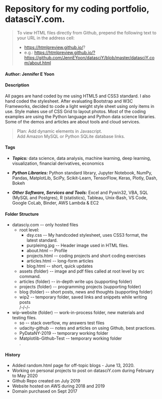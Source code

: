 # Repository for my coding portfolio, datasciY.com.  

>To view HTML files directly from Github, prepend the following text to your URL in the address cell:  
>  - https://htmlpreview.github.io/?   
>  - e.g.:  https://htmlpreview.github.io/?https://github.com/JennEYoon/datasciY/blob/master/datasciY.com/about.html   


#### Author: Jennifer E Yoon  

#### Description  

All pages are hand coded by me using HTML5 and CSS3 standard.  I also hand coded the stylesheet.  After evaluating Bootstrap and W3C  Frameworks, decided to code a light weight style sheet using only items in use.  Style makes use of CSS Grid to layout photos.  Most of the coding examples are using the Python language and Python data science libraries.  Some of the demos and articles are about tools and cloud services.  

>Plan: Add dynamic elements in Javascript.   
>      Add Amazon MySQL or Python SQLite database links.  

#### Tags  
  
 * ***Topics:*** data science, data analysis, machine learning, deep learning, visualization, financial derivatives, economics

 * ***Python Libraries:*** Python standard library, Jupyter Notebook, NumPy, Pandas, MatplotLib, SciPy, Scikit-Learn, TensorFlow, Keras, Plotly, Dash, Bokeh 
 
 * ***Other Software, Services and Tools:*** Excel and Pywin32, VBA, SQL (MySQL and Postgres), R (statistics), Tableau, Unix-Bash, VS Code, Google CoLab, Binder, AWS Lambda & EC2


#### Folder Structure  

 * datasciy.com -- only hosted files
   * root level:
     - dsy.css -- My handcoded stylesheet, uses CSS3 format, the latest standard.
     - purpleimg.jpg -- Header image used in HTML files.
     - about.html -- Profile
     - projects.html -- coding projects and short coding exercises 
     - articles.html -- long-form articles
     - blog.html -- short, quick updates 
   * assets (folder) -- image and pdf files called at root level by src command.
   * articles (folder) -- in-depth write ups (supporting folder)
   * projects (folder) -- programming projects (supporting folder)
   * blog (folder) -- short posts, news and thoughts (supporting folder)  
   * wip2 -- temporary folder, saved links and snippets while writing posts    
   /-/-/-  
 * wip-website (folder) -- work-in-process folder, new materials and testing files.  
   * so -- stack overflow, my answers test files
   * udacity-github -- notes and articles on using Github, best practices.  
   * PyDataNY-2019 -- temporary working folder  
   * Matplotlib-Github-Test -- temporary working folder  
. 
#### History  

 * Added random.html page for off-topic blogs - June 13, 2020.  
 * Working on personal projects to post on datasciY.com during February to May 2020  
 * Github Repo created on July 2019
 * Website hosted on AWS during 2018 and 2019
 * Domain purchased on Sept 2017  
